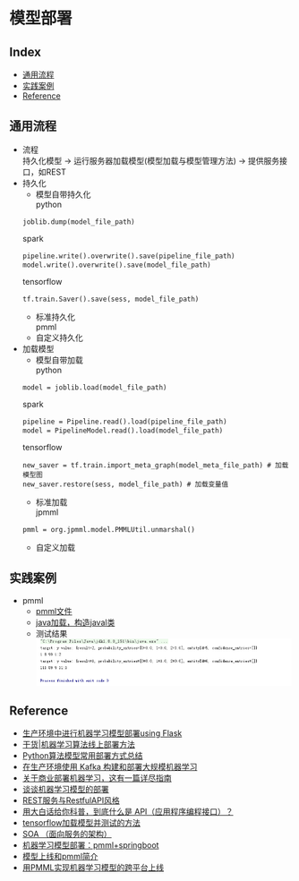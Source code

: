 模型部署
===

Index
---
- [通用流程](#通用流程)
- [实践案例](#实践案例)
- [Reference](#Reference)

## 通用流程
- 流程<br/>
持久化模型 -> 运行服务器加载模型(模型加载与模型管理方法) -> 提供服务接口，如REST
- 持久化
  - 模型自带持久化<br/>
  python<br/>
  ```
  joblib.dump(model_file_path)
  ```
  spark<br/> 
  ```
  pipeline.write().overwrite().save(pipeline_file_path)
  model.write().overwrite().save(model_file_path)
  ```
  tensorflow<br/>
  ```
  tf.train.Saver().save(sess, model_file_path)
  ```
  - 标准持久化<br/>
  pmml
  - 自定义持久化
- 加载模型
  - 模型自带加载<br/>
  python<br/>
  ```
  model = joblib.load(model_file_path)
  ```
  spark<br/>
  ```
  pipeline = Pipeline.read().load(pipeline_file_path)
  model = PipelineModel.read().load(model_file_path)
  ```
  tensorflow<br/>
  ```
  new_saver = tf.train.import_meta_graph(model_meta_file_path) # 加载模型图
  new_saver.restore(sess, model_file_path) # 加载变量值
  ```
  - 标准加载<br/> 
  jpmml<br/>
  ```
  pmml = org.jpmml.model.PMMLUtil.unmarshal()
  ```
  - 自定义加载

## 实践案例
- pmml
  - [pmml文件](../测试/clf.pmml)
  - [java加载，构造javal类](../测试/PMMLDemo.java)
  - 测试结果<br/>
  ![示例](../图片/测试jpmml.png)


## Reference
- [生产环境中进行机器学习模型部署using Flask](https://zhuanlan.zhihu.com/p/42418356)
- [干货|机器学习算法线上部署方法](https://zhuanlan.zhihu.com/p/23382412)
- [Python算法模型常用部署方式总结](http://knightyang.com/2017/10/18/python%E7%AE%97%E6%B3%95%E6%A8%A1%E5%9E%8B%E5%B8%B8%E7%94%A8%E9%83%A8%E7%BD%B2%E6%96%B9%E5%BC%8F%E6%80%BB%E7%BB%93/)
- [在生产环境使用 Kafka 构建和部署大规模机器学习](https://www.infoq.cn/article/build-deploy-scalable-machine-learning-production-kafka)
- [关于商业部署机器学习，这有一篇详尽指南](https://www.jiqizhixin.com/articles/2018-07-13-6)
- [谈谈机器学习模型的部署](https://my.oschina.net/taogang/blog/2222908)
- [REST服务与RestfulAPI风格](https://www.jianshu.com/p/43dae0b83755)
- [用大白话给你科普，到底什么是 API（应用程序编程接口）？](http://baijiahao.baidu.com/s?id=1597881116201407882&wfr=spider&for=pc)
- [tensorflow加载模型并测试的方法](https://blog.csdn.net/sjtuxx_lee/article/details/82663394)
- [SOA （面向服务的架构）](https://baike.baidu.com/item/SOA/2140650?fr=aladdin)
- [机器学习模型部署：pmml+springboot](https://www.jianshu.com/p/cf90ca0c2a74)
- [模型上线和pmml简介](http://tech.dianwoda.com/2018/07/18/mo-xing-shang-xian-he-pmmljian-jie/)
- [用PMML实现机器学习模型的跨平台上线](https://cloud.tencent.com/developer/article/1178944)
